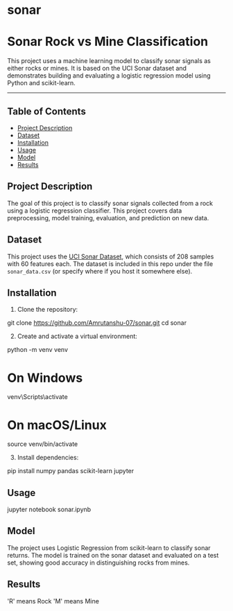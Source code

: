 # sonar
# Sonar Rock vs Mine Classification

This project uses a machine learning model to classify sonar signals as either rocks or mines. It is based on the UCI Sonar dataset and demonstrates building and evaluating a logistic regression model using Python and scikit-learn.

---

## Table of Contents
- [Project Description](#project-description)
- [Dataset](#dataset)
- [Installation](#installation)
- [Usage](#usage)
- [Model](#model)
- [Results](#results)

## Project Description

The goal of this project is to classify sonar signals collected from a rock using a logistic regression classifier. This project covers data preprocessing, model training, evaluation, and prediction on new data.

## Dataset

This project uses the [UCI Sonar Dataset](https://archive.ics.uci.edu/ml/datasets/sonar), which consists of 208 samples with 60 features each. The dataset is included in this repo under the file `sonar_data.csv` (or specify where if you host it somewhere else).

## Installation

1. Clone the repository:
   
git clone https://github.com/Amrutanshu-07/sonar.git
cd sonar

2.  Create and activate a virtual environment:

python -m venv venv
# On Windows
venv\Scripts\activate
# On macOS/Linux
source venv/bin/activate

3. Install dependencies:
   
pip install numpy pandas scikit-learn jupyter


## Usage
jupyter notebook sonar.ipynb

## Model
The project uses Logistic Regression from scikit-learn to classify sonar returns. The model is trained on the sonar dataset and evaluated on a test set, showing good accuracy in distinguishing rocks from mines.

## Results
'R' means Rock
'M' means Mine


